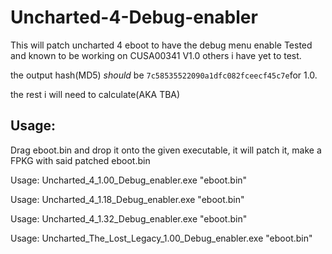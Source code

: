 # Uncharted-4-Debug-enabler
This will patch uncharted 4 eboot to have the debug menu enable
Tested and known to be working on CUSA00341 V1.0 others i have yet to test.

the output hash(MD5) *should* be ``7c58535522090a1dfc082fceecf45c7e``for 1.0.

the rest i will need to calculate(AKA TBA)

**Usage:**
--------------------------------------------------------------------------
Drag eboot.bin and drop it onto the given executable, it will patch it, make a FPKG with said patched eboot.bin

Usage: Uncharted_4_1.00_Debug_enabler.exe "eboot.bin"

Usage: Uncharted_4_1.18_Debug_enabler.exe "eboot.bin"

Usage: Uncharted_4_1.32_Debug_enabler.exe "eboot.bin"

Usage: Uncharted_The_Lost_Legacy_1.00_Debug_enabler.exe "eboot.bin"
